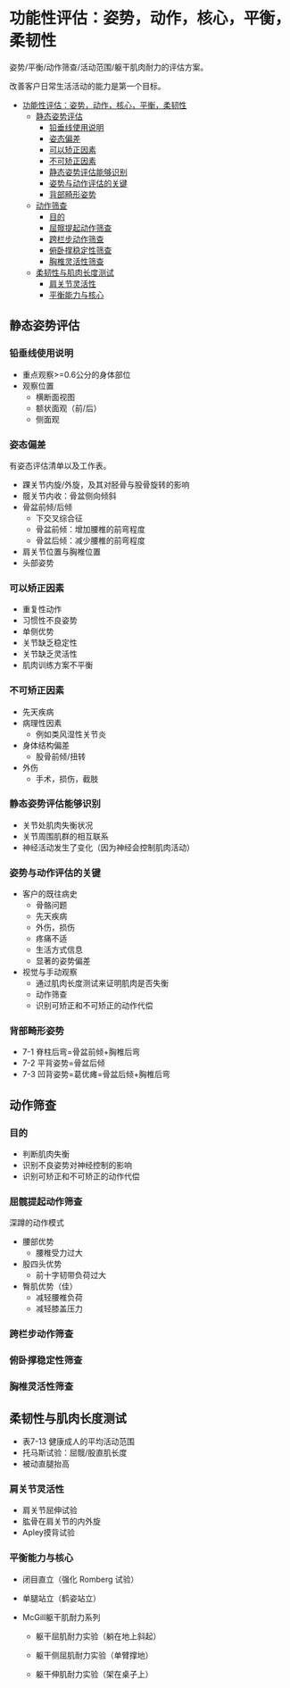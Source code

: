 # 功能性评估：姿势，动作，核心，平衡，柔韧性



姿势/平衡/动作筛查/活动范围/躯干肌肉耐力的评估方案。

改善客户日常生活活动的能力是第一个目标。

<!--ts-->
   * [功能性评估：姿势，动作，核心，平衡，柔韧性](#功能性评估姿势动作核心平衡柔韧性)
      * [静态姿势评估](#静态姿势评估)
         * [铅垂线使用说明](#铅垂线使用说明)
         * [姿态偏差](#姿态偏差)
         * [可以矫正因素](#可以矫正因素)
         * [不可矫正因素](#不可矫正因素)
         * [静态姿势评估能够识别](#静态姿势评估能够识别)
         * [姿势与动作评估的关键](#姿势与动作评估的关键)
         * [背部畸形姿势](#背部畸形姿势)
      * [动作筛查](#动作筛查)
         * [目的](#目的)
         * [屈髋提起动作筛查](#屈髋提起动作筛查)
         * [跨栏步动作筛查](#跨栏步动作筛查)
         * [俯卧撑稳定性筛查](#俯卧撑稳定性筛查)
         * [胸椎灵活性筛查](#胸椎灵活性筛查)
      * [柔韧性与肌肉长度测试](#柔韧性与肌肉长度测试)
         * [肩关节灵活性](#肩关节灵活性)
         * [平衡能力与核心](#平衡能力与核心)

<!-- Added by: oda, at:  -->

<!--te-->

## 静态姿势评估

### 铅垂线使用说明

- 重点观察>=0.6公分的身体部位
- 观察位置
  - 横断面视图
  - 额状面观（前/后）
  - 侧面观



### 姿态偏差

有姿态评估清单以及工作表。

- 踝关节内旋/外旋，及其对胫骨与股骨旋转的影响
- 髋关节内收：骨盆侧向倾斜
- 骨盆前倾/后倾
  - 下交叉综合征
  - 骨盆前倾：增加腰椎的前弯程度
  - 骨盆后倾：减少腰椎的前弯程度
- 肩关节位置与胸椎位置
- 头部姿势

### 可以矫正因素

- 重复性动作
- 习惯性不良姿势
- 单侧优势
- 关节缺乏稳定性
- 关节缺乏灵活性
- 肌肉训练方案不平衡

### 不可矫正因素

- 先天疾病
- 病理性因素
  - 例如类风湿性关节炎
- 身体结构偏差
  - 股骨前倾/扭转
- 外伤
  - 手术，损伤，截肢



### 静态姿势评估能够识别

- 关节处肌肉失衡状况
- 关节周围肌群的相互联系
- 神经活动发生了变化（因为神经会控制肌肉活动）



### 姿势与动作评估的关键

- 客户的既往病史
  - 骨骼问题
  - 先天疾病
  - 外伤，损伤
  - 疼痛不适
  - 生活方式信息
  - 显著的姿势偏差
- 视觉与手动观察
  - 通过肌肉长度测试来证明肌肉是否失衡
  - 动作筛查
  - 识别可矫正和不可矫正的动作代偿

### 背部畸形姿势

- 7-1 脊柱后弯=骨盆前倾+胸椎后弯
- 7-2 平背姿势=骨盆后倾
- 7-3 凹背姿势=葛优瘫=骨盆后倾+胸椎后弯

## 动作筛查



### 目的

- 判断肌肉失衡
- 识别不良姿势对神经控制的影响
- 识别可矫正和不可矫正的动作代偿 

### 屈髋提起动作筛查

深蹲的动作模式

- 腰部优势
  - 腰椎受力过大
- 股四头优势
  - 前十字韧带负荷过大
- 臀肌优势（佳）
  - 减轻腰椎负荷
  - 减轻膝盖压力

### 跨栏步动作筛查

### 俯卧撑稳定性筛查

### 胸椎灵活性筛查

## 柔韧性与肌肉长度测试

- 表7-13 健康成人的平均活动范围
- 托马斯试验：屈髋/股直肌长度
- 被动直腿抬高

### 肩关节灵活性

- 肩关节屈伸试验
- 肱骨在肩关节的内外旋
- Apley摸背试验

### 平衡能力与核心

- 闭目直立（强化 Romberg 试验）

- 单腿站立（鹤姿站立）

- McGill躯干肌耐力系列

  - 躯干屈肌耐力实验（躺在地上斜起）

  - 躯干侧屈肌耐力实验（单臂撑地）

  - 躯干伸肌耐力实验（架在桌子上）


